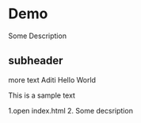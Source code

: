 # Demo

 Some Description

## subheader

more text
Aditi 
 Hello World
 

This is a sample text

1.open index.html 2. Some decsription
